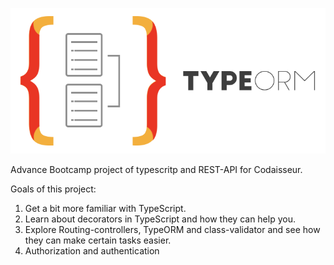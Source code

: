 ![typescript icon](https://github.com/Zefevr/Typescript-TypeORM/blob/master/dev-icons/TypeORM.png)

Advance Bootcamp project of typescritp and REST-API for Codaisseur.

Goals of this project:

1. Get a bit more familiar with TypeScript.
2. Learn about decorators in TypeScript and how they can help you.
3. Explore Routing-controllers, TypeORM and class-validator and see how they can make certain tasks easier.
4. Authorization and authentication

